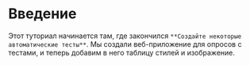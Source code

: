 # Введение

Этот туториал начинается там, где закончился `**Создайте некоторые автоматические тесты**`. Мы создали веб-приложение для опросов с тестами, и теперь добавим в него таблицу стилей и изображение.
